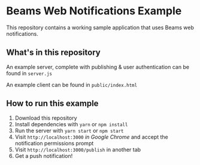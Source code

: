 # Beams Web Notifications Example
This repository contains a working sample application that uses Beams web notifications.

## What's in this repository
An example server, complete with publishing & user authentication can be found in `server.js`

An example client can be found in `public/index.html`

## How to run this example
1. Download this repository
2. Install dependencies with `yarn` or `npm install`
3. Run the server with `yarn start` or `npm start`
4. Visit `http://localhost:3000` *in Google Chrome* and accept the notification permissions prompt
5. Visit `http://localhost:3000/publish` in another tab
6. Get a push notification!
